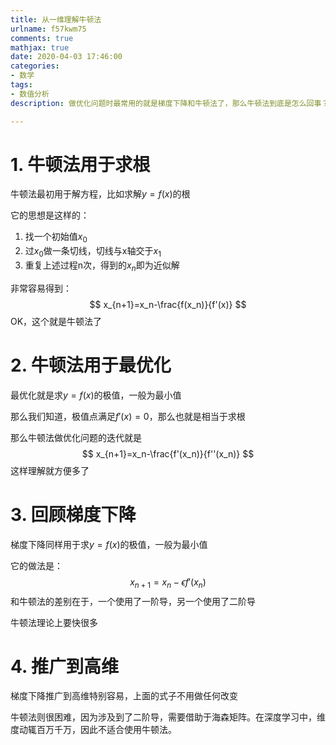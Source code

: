 ```yaml
---
title: 从一维理解牛顿法
urlname: f57kwm75
comments: true
mathjax: true
date: 2020-04-03 17:46:00
categories:
- 数学
tags:
- 数值分析
description: 做优化问题时最常用的就是梯度下降和牛顿法了，那么牛顿法到底是怎么回事？

---
```


# 1. 牛顿法用于求根

牛顿法最初用于解方程，比如求解$y=f(x)$的根

它的思想是这样的：

1. 找一个初始值$x_0$
2. 过$x_0$做一条切线，切线与x轴交于$x_1$
3. 重复上述过程n次，得到的$x_n$即为近似解

非常容易得到：
$$
x_{n+1}=x_n-\frac{f(x_n)}{f'(x)}
$$
OK，这个就是牛顿法了

# 2. 牛顿法用于最优化

最优化就是求$y=f(x)$的极值，一般为最小值

那么我们知道，极值点满足$f'(x)=0$，那么也就是相当于求根

那么牛顿法做优化问题的迭代就是
$$
x_{n+1}=x_n-\frac{f'(x_n)}{f''(x_n)}
$$
这样理解就方便多了

# 3. 回顾梯度下降

梯度下降同样用于求$y=f(x)$的极值，一般为最小值

它的做法是：
$$
x_{n+1}=x_n-\epsilon{f'(x_n)}
$$
和牛顿法的差别在于，一个使用了一阶导，另一个使用了二阶导

牛顿法理论上要快很多

# 4. 推广到高维

梯度下降推广到高维特别容易，上面的式子不用做任何改变

牛顿法则很困难，因为涉及到了二阶导，需要借助于海森矩阵。在深度学习中，维度动辄百万千万，因此不适合使用牛顿法。